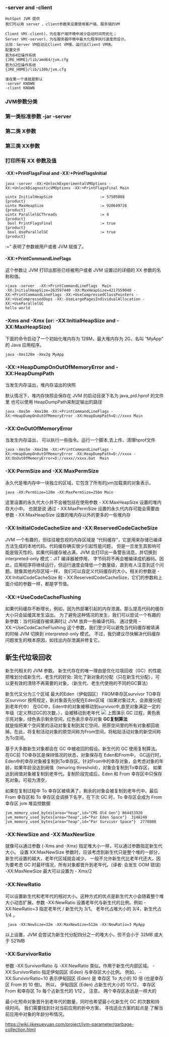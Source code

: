 ### -server and -client
```text
HotSpot JVM 提供
我们可以用 server 、client参数来设置使用客户端、服务端的VM 

Client VM(-client)，为在客户端环境中减少启动时间而优化；
Server VM(-server)，为在服务器环境中最大化程序执行速度而设计。
比较：Server VM启动比Client VM慢，运行比Client VM快。
配置文件
若为64位操作系统
{JRE_HOME}/lib/amd64/jvm.cfg
若为32位操作系统
{JRE_HOME}/lib/i386/jvm.cfg

谁在第一个谁就是默认
-server KNOWN
-client KNOWN
```
### JVM参数分类
### 第一类标准参数 -jar -server 
### 第二类 X参数
### 第三类 XX参数

### 打印所有 XX 参数及值
#### -XX:+PrintFlagsFinal and -XX:+PrintFlagsInitial
```shell
java -server -XX:+UnlockExperimentalVMOptions -XX:+UnlockDiagnosticVMOptions -XX:+PrintFlagsFinal Main
```
```text
uintx InitialHeapSize                     := 57505088         {product}
uintx MaxHeapSize                         := 920649728        {product}
uintx ParallelGCThreads                   := 4                {product}
 bool PrintFlagsFinal                     := true             {product}
 bool UseParallelGC                       := true             {product}
```
:=” 表明了参数被用户或者 JVM 赋值了。

#### -XX:+PrintCommandLineFlags
这个参数让 JVM 打印出那些已经被用户或者 JVM 设置过的详细的 XX 参数的名称和值。
```text
>java -server  -XX:+PrintCommandLineFlags  Main
-XX:InitialHeapSize=263597440 -XX:MaxHeapSize=4217559040 -XX:+PrintCommandLineFlags -XX:+UseCompressedClassPointers -XX:+UseCompressedOops -XX:-UseLargePagesIndividualAllocation -XX:+UseParallelGC
hello world

```

### -Xms and -Xmx (or: -XX:InitialHeapSize and -XX:MaxHeapSize)

下面的命令启动了一个初始化堆内存为 128M，最大堆内存为 2G，名叫 “MyApp” 的 Java 应用程序。
```shell
java -Xms128m -Xmx2g MyApp
```

### -XX:+HeapDumpOnOutOfMemoryError and -XX:HeapDumpPath
当发生内存溢出，堆内存溢出的快照

默认情况下，堆内存快照会保存在 JVM 的启动目录下名为 java_pid.hprof 的文件里
也可以使用 HeapDumpPath来制定输出的路径

```shell
java -Xms5m -Xmx10m -XX:+PrintCommandLineFlags -XX:+HeapDumpOnOutOfMemoryError -XX:HeapDumpPath=D://xxxx Main
```
### -XX:OnOutOfMemoryError
当发生内存溢出， 可以执行一些指令。运行一个脚本,去上传、清理hprof文件
```shell
java -Xms5m -Xmx10m -XX:+PrintCommandLineFlags -XX:+HeapDumpOnOutOfMemoryError -XX:HeapDumpPath=D://xxxx -XX:OnOutOfMemoryError=D://xxxx//xxxx.bat  Main
```
### -XX:PermSize and -XX:MaxPermSize
永久代是堆内存中一块独立的区域，它包含了所有的jvm加载类的对象表示。
```shell
java -XX:PermSize=128m -XX:MaxPermSize=256m Main
```
这里设置的永久代大小并不会被包括在使用参数 - XX:MaxHeapSize 设置的堆内存大小中。
也就是说 通过 - XX:MaxPermSize 设置的永久代内存可能会需要由参数 - XX:MaxHeapSize 设置的堆内存以外的更多的一些堆内存

### -XX:InitialCodeCacheSize and -XX:ReservedCodeCacheSize
JVM 一个有趣的，但往往被忽视的内存区域是 “代码缓存”，它是用来存储已编译方法生成的本地代码。代码缓存确实很少引起性能问题，
但是一旦发生其影响可能是毁灭性的。如果代码缓存被占满，JVM 会打印出一条警告消息，并切换到 interpreted-only 模式：JIT 编译器被停用，
字节码将不再会被编译成机器码。因此，应用程序将继续运行，但运行速度会降低一个数量级，直到有人注意到这个问题。就像其他内存区域一样，
我们可以自定义代码缓存的大小。相关的参数是 - XX:InitialCodeCacheSize 和 - XX:ReservedCodeCacheSize，它们的参数和上面介绍的参数一样，都是字节值。

### -XX:+UseCodeCacheFlushing
如果代码缓存不断增长，例如，因为热部署引起的内存泄漏，那么提高代码的缓存大小只会延缓其发生溢出。
为了避免这种情况的发生，我们可以尝试一个有趣的新参数：当代码缓存被填满时让 JVM 放弃一些编译代码。
通过使用 - XX:+UseCodeCacheFlushing 这个参数，我们至少可以避免当代码缓存被填满的时候 JVM 切换到 interpreted-only 模式。
不过，我仍建议尽快解决代码缓存问题发生的根本原因，如找出内存泄漏并修复它。

## 新生代垃圾回收
新生代相关的 JVM 参数。
新生代存在的唯一理由是优化垃圾回收（GC）的性能
把堆划分成新生代、老生代的好处:
简化了新对象的分配（只在新生代分配），可以更有效的清除不再需要的对象，（新生代、老生代使用的不同的GC算法）

新生代又分为三个区域
最大的Eden（伊甸园区）
FROM幸存区survivor
TO幸存区survivor
按照规定，新对象首先分配在Eden区域（如果对象过大，会直接分配到老年代中）
在GC中，Eden中的对象被移动到survivor中,直至对象满足一定的年级（定义熬过GC的次数，），会被移动到老年代
![](https://wiki.jikexueyuan.com/project/jvm-parameter/images/1.png)
上图演示 GC 过程，黄色表示死对象，绿色表示剩余空间，红色表示幸存对象
**GC复制算法**  
就是指把某个空间里的活动对象复制到其它空间，把原空间里的所有对象都回收掉。在此，将复制活动对象的原空间称为From空间，将粘贴活动对象的新空间称为To空间。

基于大多数新生对象都会在 GC 中被收回的假设。新生代的 GC 使用复制算法。
在GC前 TO幸存区是保持情况的状态，对象保存在 Eden和From中，
GC运行时，Eden中的幸存对象被复制到To幸存区。针对From中的幸存对象，会考虑对象的年龄，如果年龄没达到阙值（tenuring threshold），对象会复制到To幸存区，
如果达到阀值对象被复制到老年代。复制阶段完成后，Eden 和 From 幸存区中只保存死对象。可视为清空，

如果在复制过程中 To 幸存区被填满了，剩余的对象会被复制到老年代中。最后 From 幸存区和 To 幸存区会调换下名字，在下次 GC 时，To 幸存区会成为 From 幸存区
jvm 堆监控数据
```
jvm_memory_used_bytes{area="heap",id="CMS Old Gen"}	864453920
jvm_memory_used_bytes{area="heap",id="Par Eden Space"}	3148248
jvm_memory_used_bytes{area="heap",id="Par Survivor Space"}	2770800

```

### -XX:NewSize and -XX:MaxNewSize
就像可以通过参数 (-Xms and -Xmx) 指定堆大小一样，可以通过参数指定新生代大小。
设置 XX:MaxNewSize 参数时，应该考虑到新生代只是整个堆的一部分，新生代设置的越大，老年代区域就会减少。
一般不允许新生代比老年代还大，因为要考虑 GC 时最坏情况，所有对象都晋升到老年代。(译者: 会发生 OOM 错误) -XX:MaxNewSize 最大可以设置为 - Xmx/2

### -XX:NewRatio
可以设置新生代和老年代的相对大小。这种方式的优点是新生代大小会随着整个堆大小动态扩展。参数 -XX:NewRatio 设置老年代与新生代的比例。例如 -XX:NewRatio=3 指定老年代 / 新生代为 3/1。 老年代占堆大小的 3/4，新生代占 1/4 。

```shell
 java -XX:NewSize=32m -XX:MaxNewSize=512m -XX:NewRatio=3 MyApp
```
以上设置，JVM 会尝试为新生代分配四分之一的堆大小，但不会小于 32MB 或大于 521MB

### -XX:SurvivorRatio
参数 -XX:SurvivorRatio 与 -XX:NewRatio 类似，作用于新生代内部区域。
-XX:SurvivorRatio 指定伊甸园区 (Eden) 与幸存区大小比例。 
例如， -XX:SurvivorRatio=10 表示伊甸园区 (Eden) 是 幸存区 To 大小的 10 倍 (也是幸存区 From 的 10 倍)。 
所以， 伊甸园区 (Eden) 占新生代大小的 10/12， 幸存区 From 和幸存区 To 每个占新生代的 1/12 。 注意， 两个幸存区永远是一样大的

最小化短命对象晋升到老年代的数量，同时也希望最小化新生代 GC 的次数和持续时间。 我们需要找到针对当前应用的折中方案， 寻找适合方案的起点是 了解当前应用中对象的年龄分布情况。

https://wiki.jikexueyuan.com/project/jvm-parameter/garbage-collection.html